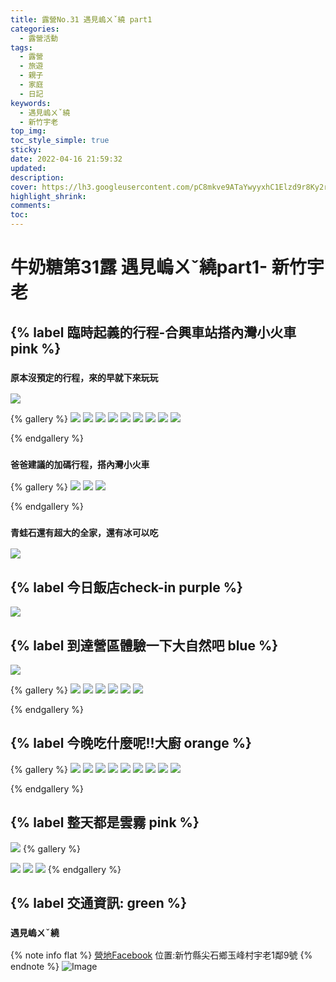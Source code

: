 ```yaml
---
title: 露營No.31 遇見嵨ㄨˇ繞 part1
categories:
  - 露營活動
tags:
  - 露營
  - 旅遊
  - 親子
  - 家庭
  - 日記
keywords:
  - 遇見嵨ㄨˇ繞
  - 新竹宇老
top_img:
toc_style_simple: true
sticky: 
date: 2022-04-16 21:59:32
updated:
description:
cover: https://lh3.googleusercontent.com/pC8mkve9ATaYwyyxhC1Elzd9r8Ky2rB5K9NF4b6QLem4z5M6ifNZ_rVhejW8FmsI9tkE_k68BUc4K1MVv3EQjcoBkxIx2SbSTZu8GUesJM86aqvgcJghZbrsqdBwLyIn8kyJyxOq0Q=w1920-h1080
highlight_shrink:
comments:
toc:
---
```


# 牛奶糖第31露 遇見嵨ㄨˇ繞part1- 新竹宇老

## {% label 臨時起義的行程-合興車站搭內灣小火車 pink %}

### `原本沒預定的行程，來的早就下來玩玩`

![](https://lh3.googleusercontent.com/pC8mkve9ATaYwyyxhC1Elzd9r8Ky2rB5K9NF4b6QLem4z5M6ifNZ_rVhejW8FmsI9tkE_k68BUc4K1MVv3EQjcoBkxIx2SbSTZu8GUesJM86aqvgcJghZbrsqdBwLyIn8kyJyxOq0Q=w1920-h1080)

{% gallery %}
![](https://lh3.googleusercontent.com/XXN_lu57AjQylgXdKOmbD1J7Gf_TwnS8O0D8vdQgkHWY2NiImfQzup0iN6TWXuyQW2f_bC_OecpbFbStDVUQ3VdCORYBWHs1GJMF4jf79nUK3IUJrE93fiob2jMhO1V35szKFraf-w=w1920-h1080)
![](https://lh3.googleusercontent.com/ivXIse35SUmd2qPy_Fl8Fa4WARxqXoa-8R5R8Q5d30mxGTCGJVn9E1yaCAflO6sNtmi0_9wsVDI68SeP3MmeWNPpu05JbUDbFo7x9Un7paInZpXIY9_UD9aTbqC_7Sd91L-j8i2euQ=w1920-h1080)
![](https://lh3.googleusercontent.com/f6JyJUSIrMzlAsFVfKwij3jomKcPoAWOkqgbJSfok6FY-qRxCyskKgW0inZFvYlqF2-PiSc2g5GhCdbfs78i2fOdtLkpgz8AVnAg0_glhzo8DOiEfaeHCjrFxkjG9bK9sn7_iUspWw=w1920-h1080)
![](https://lh3.googleusercontent.com/NWmjiif7YWCl5WFSwuT3B1176kOLV92IUk8CSB6ZUim8WCYE5uJnOCRFVHIqa2KdskfTpwMlc7zBmggkjQbBRtAE_Sygm441O-KC34ANGJmvjaLEQ0ffUxBBXCzgteYwseyk-M4VPA=w1920-h1080)
![](https://lh3.googleusercontent.com/LGZOONNyCQa6CE6vW-Hs1ovufyCLfOO45XhI9yam479anN2-TYoQeI9rkI44yH4YUI04d9tbs90Vh2AAIzieEia-vka39OjZ7r1b8Geye5LvHnigBcW5k2BrXwHIXQbmTu5NiG3ZrQ=w1920-h1080)
![](https://lh3.googleusercontent.com/3Qr2g0Xtjhh7o3DeFwiOUZ8cYKFQP4l-0OC0q1xdSiZ-9g9yHVjySetG8ByRYaW40-IDXmaLhtE7WeKeDJyUoOzABQsWKpemzhEuE3ihrmLtTXEiKovCkbtdoU9A__4kNLjfa515WA=w1920-h1080)
![](https://lh3.googleusercontent.com/-91oV46tIMAU1tCSryhK_IF33q-tlDtOahe_FscZ8_qmRdiP_jatKm3PELhRHkvmXlilMQ-5aV63SdseAq3rP2zwcJEK2BxW1oGFaloVms1czGgPzm4RHg4L2oTJHWribn21cBVUxA=w1920-h1080)
![](https://lh3.googleusercontent.com/PhxrhfYO6QGJebCKxpO2407xa25Kg_0bLbG0WmDW43sivt9gvZc-QD8Jo2HBt7Ru1g52kcx8x_pGIX2yE0h94VX7mhJUmFOy0JjTOx95Sf1-xc7D4EZI8c89dM5owhzm3ZIHqp3nuw=w1920-h1080)
![](https://lh3.googleusercontent.com/wgWVXpTRrviebDl6vJ5Bw2FBlSsrkbspIVeUG9V3Zs1IbssCF2Q-lIAaC_aEQs2qFVjzh9icq9gM5KkOQQtsd0x1e2RcR9Q-tM4jTRysnbKKN0v-oiPfc-d59kx2i_ClLKXhS_g42w=w1920-h1080)

{% endgallery %}

### `爸爸建議的加碼行程，搭內灣小火車`

{% gallery %}
![](https://lh3.googleusercontent.com/DmdBhzIkIikklvz08ShDs4l0wbIBh_CCR3qxyKFI0h5qxs3SE8-wDV8wnigwU9jtlz_tWQHh6ornWDjPMQJifdow5uLa3ajIrtWu7_rE42AuxkumXizgs5mdNzx9RSXIw2-cy4o3kQ=w1920-h1080)
![](https://lh3.googleusercontent.com/5Ascrkkvb4HkoLThKZICtReXnVfjxag2ORA5W_xSZDRJUaamiGqh3Fsa0qEVGl0CqtstF6n1NrgYw-ORpFTDobrPGqc8caV1tuP8LMQ8eJuHcjvhm4pT5nx1p5ep7pm0ORTdKxwBSQ=w1920-h1080)
![](https://lh3.googleusercontent.com/91MDLzC9h4CJGz-h7gbHH_EgrIHJlFVqU_I-wVaarl_WSozdISwgUreZ-YoZUyGoMoEuJTlaJrMnoUv4YFmvVL8OX_oWwW2Pn5t3So7UTDiQvfCBXhJU83dbEaXzz9BMz2Mz90V4sg=w1920-h1080)

{% endgallery %}

### `青蛙石還有超大的全家，還有冰可以吃`

![](https://lh3.googleusercontent.com/QJXgzL0nGVzBy41leJThcL4XzG2_HKZsN7qIG6ZesN7h3a-DSUNLavXEQ6L9VDtA8mxNcxFtG-KuaORSkMv2l9iVkxPYzAuCCsVB1DofM8q8azyOZJuKr8dLtMv4KbifaKdJMosbag=w1920-h1080)

## {% label 今日飯店check-in purple %}

![](https://lh3.googleusercontent.com/Xew1oXftJzr9PJCWCR3xTZYXKhakAUIbT0kpjbiGkLWxTpRtcZz5EmKD45CYjBfVe-9WyOfApcAgJrsoOIuQWfcGDIosDni8OLIDCfpRo-epzhlCj_WT42XjsO1WsDtB93DFTrJsvg=w1920-h1080)

## {% label 到達營區體驗一下大自然吧 blue %}

![](https://lh3.googleusercontent.com/tBjHHfxnUhnLiyKKsDe8LIG6xDPnwAgvzY6ZVoV7wNyPLwfwPWIBm8xPvSzVp6_-rvCGnI5CjrsHzKzMKMOb-seu0S1dN3A4RCGJZJwTMvtO6eCV2UuIPP6Uo_jW6S6MoSX0GuBLGQ=w1920-h1080)

{% gallery %}
![](https://lh3.googleusercontent.com/sXRgL7TVVeMfAtzMuR_qi3u4q9_OKX1kR0UtM6TuPCnBPjSQjmz_2hCh54wEe8NhI5bOxUIL-M7MYiHhpvM3iqm_9BjmPZTdaENtH4CK5FZ2TNAZZtaNSqJqM6szeFIqDQs2nCGrmQ=w1920-h1080)
![](https://lh3.googleusercontent.com/kXhi2XlFbq1YNshkXIQhzVelggwk7KWBtpDMWyU7VqUJjKHosPT13Jf9rbLRjoVzTpOqqmFaORjW8qCkVMVoSRgobl9p34rVLtt95ZK-6WXSIcYGFJI_17tiKXLXcsUTRylLNXlYsg=w1920-h1080)
![](https://lh3.googleusercontent.com/xNXwxzvLYu9h7r54riWuXahJvWkO6xyGTQYryLN1Qe-yZy1aoPhsmOG5DiX0lBg4djQPSTXzslNzeGg9DnzOXzpGfeLktwc7tfu27xDEpb6rrkVo7zKlM75LTmtHD7ofZd64pA2sqQ=w1920-h1080)
![](https://lh3.googleusercontent.com/yFkQj12x1N1i-x0LvSLAJ3KOv3_ckMhFewU4qLItTzSGCzo1j_7flRxHcH6MPIt1DQXjNbX4J7xfU6stqsO-sbMw1UfUxSo3JjEuDAZMDhad_ArGAliyu1VK51okCNrUgyhzTAjRew=w1920-h1080)
![](https://lh3.googleusercontent.com/3ptC6W5JlMHZClgGdkBR2owvynK8ewMvREcpUTik7P2rROB2cCtJ4bytlW3th0SjOuhgia0zbZ72kWWS4SXy07FpUQqF5uYKRbW-U88Slz3ZTCTK7h3lUUgq9ApwhSyG-aXhVvha3A=w1920-h1080)
![](https://lh3.googleusercontent.com/jhNRZCr838cyqZEWaQLF8ui2pWoD3jzLsPpX2Attmd7MX0zktoY-TUcR9n0vgiDyujCworNhzRSj75T50WVjn7X_6MggXOayOj69ILmq4s2WK6JFTV1IPJeURVsKNs7tVi6_3QfFhQ=w1920-h1080)

{% endgallery %}

## {% label 今晚吃什麼呢!!大廚 orange %}

{% gallery %}
![](https://lh3.googleusercontent.com/pipUSK-2pglHQEY1zIypzRlieqKDcygXFGgirdCVboLVstRoFcpl4UOVATF0WqirakjQcAcC5n81XJHYdqgNfnLE8C1NEtyy59H94BB8IbGKA0udyhv_Ff5UH1jy-ybXJK4dpgLcmw=w1920-h1080)
![](https://lh3.googleusercontent.com/yy4aj4xbvX4PCHxCrtdIG_w-pxLyyEQKGgaJMmgSsbSqiplx-4dLmnWAepdUliGoMJeV2f_ShwGcJ9XvOZB8ImVVS-ewji2esoDUEHVDr4i30XQmANJLFaaeyfdiRmIrfBJzAD-OVg=w1920-h1080)
![](https://lh3.googleusercontent.com/qBf1gREyGzZ5v54eLwz9s9byS-wLbd3g7lFvdaLhDYVKWFrUMGyevsG758VVehWqSfSXGkeRrBZik6udrJMmemH6ezt0j5ersCNpsWlAf2GEkTLPg7M7L7QW_9ABh9lGTSdw3ucC2A=w1920-h1080)
![](https://lh3.googleusercontent.com/1N9HhVXWQmHgbHLe9HWNQxCA0Nf3-Cn4VSHxFKF0EBIo7XdVpCAajyiYSq76AXUztZ2AAEDNnN1j0vn63TIrAh6p6mo3BciEHhM5lBa8xx6di_91Qe2epukLWD9b18YiQgQsreU5dg=w1920-h1080)
![](https://lh3.googleusercontent.com/tunzS7RcxoY2kTu6CE9ul9gBZTkmkQTcCE6jOxOeJTpX-x4SJ53FOsdDHxsIrfHPsifFPh5mKqkUvbPbHkAeyeVie_w7qP6LRuMB-fNr6tn0Ibdwj9HEg23ON0LerG7GTIpufMRL5w=w1920-h1080)
![](https://lh3.googleusercontent.com/SBlYyiY5FQNghDLNdS3meowEuHMPNPIjIZ1lTe6jUSqX9t9eZ02qPF0mw6tA86QjEdvHX7dsyudWLCejXZNg3ETAqnQwwam20YKPZ7588G5MJzT2HyUYSEiG0OO4SJIF7d2GMTLq-A=w1920-h1080)
![](https://lh3.googleusercontent.com/h8RCNyPZj0drrrpnOUGDXCJXYCk1-V4m4TZ5aLz82fnwCR2givq1bSYA1VfxU_m-_W87wEEBtux4Bu540UcHFPjwATWTlouXT8U3-r19Qd3JLM9h_2pm2l6uOdhEJgdZ9u1PwLaV-A=w1920-h1080)
![](https://lh3.googleusercontent.com/64PZSg-c6k-EsjhHFTeyd8lXsWZsl_Aok9SWhYSY5ZdCHSyXns3gfv4532OxuuXQqsguofpjZpnGTGVrn-61wrId8q8Ypz1Il9IkQpFNcDK7ly79fS_03u1xVQ2IK9flkSulOd9nwg=w1920-h1080)
![](https://lh3.googleusercontent.com/n_eAn8HTNTdCbcb8MPZt0dlDV7tYyHmUbKV1IXKsSwbf9oR_rtipw1RV45fORuecZaxjaCpbZpobPuC5XWX-3Np5YomO6LYOQnVJSRVQfU_lo1xY48SoigYdrkdoHlv8ywElHmBULg=w1920-h1080)

{% endgallery %}

## {% label 整天都是雲霧 pink %}

![](https://lh3.googleusercontent.com/CFqaHB8-dVhi_SgTdRv0ZgvzMD1_T_4Nvea_An7wX0uSDhHjAGlW20apJx2PXMdsVyAKRNZeBYdIQCndqxgafBnxQZzs6ZXhWrsC-Xn90trQcbpM6EsGmcQeDR6xkQ8JZvxah88gCA=w1920-h1080)
{% gallery %}

![](https://lh3.googleusercontent.com/bd0PZ8mcWmmJr69ApoT1Z4gPCjBds9e0NNCCVPRNMOkYivQnMqZ2RQ073vPblEfbVbGR4Cs1SIq8qYvMccJGhgneSTC3U2oPNEZJpz2LjiPYH90OQ2lCyISU971cCfLsieJJaWYHZA=w1920-h1080)
![](https://lh3.googleusercontent.com/IEwMiG4ugc6L_IApIKDUSHd6WjOPbI4v7ySfdjapMSNcBMKO5m5dDpjoiiG3fGxcoWbdFxa7yBqdJ14qG3KP0eL-h87O8QeA7HMV4Zfhin5DY7rqmV1x9gwSGnbHS5xKdfeIMYOZbg=w1920-h1080)
![](https://lh3.googleusercontent.com/LLqvKtlcJDfqP_U53Eg4bWsEbUIjxRGjyH-8Uk1VXm3zXX4qHjzlNQSjY2zxoukD5MijqRLzBUxQ8TprKshAz5HOeyUExi1TTdFtS2y3RZfJEMq-AHXozi-l2p9u8EfRQ-JLDrSdhA=w1920-h1080)
{% endgallery %}

## {% label 交通資訊: green %}

### `遇見嵨ㄨˇ繞`

{% note info flat %}
[營地Facebook](https://www.facebook.com/profile.php?id=100063840106485)
位置:新竹縣尖石鄉玉峰村宇老1鄰9號
{% endnote %}
![Image](https://i.imgur.com/iqhOH2b.png)
